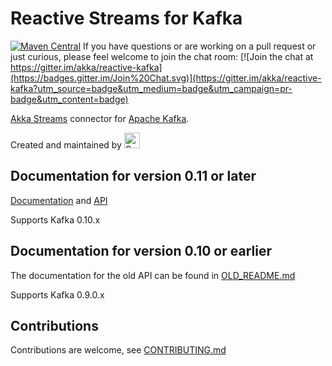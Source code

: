 Reactive Streams for Kafka
====
[![Maven Central](https://maven-badges.herokuapp.com/maven-central/com.typesafe.akka/akka-stream-kafka_2.11/badge.svg)](https://maven-badges.herokuapp.com/maven-central/com.typesafe.akka/akka-stream-kafka_2.11)
If you have questions or are working on a pull request or just curious, please feel welcome to join the chat room: [![Join the chat at https://gitter.im/akka/reactive-kafka](https://badges.gitter.im/Join%20Chat.svg)](https://gitter.im/akka/reactive-kafka?utm_source=badge&utm_medium=badge&utm_campaign=pr-badge&utm_content=badge)


[Akka Streams](http://doc.akka.io/docs/akka/current/scala/stream/index.html) connector for [Apache Kafka](https://kafka.apache.org/).

Created and maintained by
[<img src="https://softwaremill.com/img/logo2x.png" alt="SoftwareMill logo" height="25">](https://softwaremill.com)

## Documentation for version 0.11 or later

[Documentation](http://doc.akka.io/docs/akka-stream-kafka/current/) and [API](http://doc.akka.io/api/akka-stream-kafka/current/)

Supports Kafka 0.10.x

## Documentation for version 0.10 or earlier

The documentation for the old API can be found in [OLD_README.md](https://github.com/akka/reactive-kafka/blob/master/OLD_README.md)

Supports Kafka 0.9.0.x

## Contributions

Contributions are welcome, see [CONTRIBUTING.md](https://github.com/akka/reactive-kafka/blob/master/CONTRIBUTING.md)
